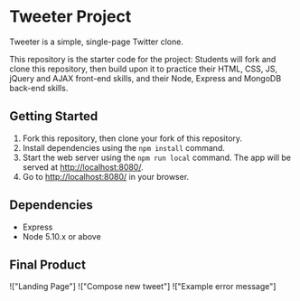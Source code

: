 # Tweeter Project

Tweeter is a simple, single-page Twitter clone.

This repository is the starter code for the project: Students will fork and clone this repository, then build upon it to practice their HTML, CSS, JS, jQuery and AJAX front-end skills, and their Node, Express and MongoDB back-end skills.

## Getting Started

1.  Fork this repository, then clone your fork of this repository.
2.  Install dependencies using the `npm install` command.
3.  Start the web server using the `npm run local` command. The app will be served at <http://localhost:8080/>.
4.  Go to <http://localhost:8080/> in your browser.

## Dependencies

- Express
- Node 5.10.x or above

## Final Product

!["Landing Page"]
!["Compose new tweet"]
!["Example error message"]

